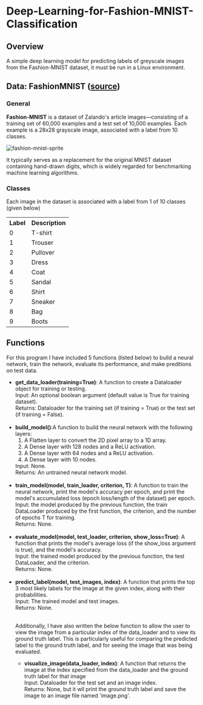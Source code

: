# Deep-Learning-for-Fashion-MNIST-Classification

## Overview
A simple deep learning model for predicting labels of greyscale images from the Fashion-MNIST dataset, it must be run in a Linux environment.

## Data: FashionMNIST ([source](https://github.com/zalandoresearch/fashion-mnist))

### General

<b>Fashion-MNIST</b> is a dataset of Zalando's article images—consisting of a training set of 60,000 examples and a test set of 10,000 examples. Each example is a 28x28 grayscale image, associated with a label from 10 classes.

![fashion-mnist-sprite](https://user-images.githubusercontent.com/72423203/191127147-7b917365-f512-4bb2-9af6-529b10d49e23.png)

It typically serves as a replacement for the original MNIST dataset containing hand-drawn digits, which is widely regarded for benchmarking machine learning algorithms.

### Classes

Each image in the dataset is associated with a label from 1 of 10 classes (given below)

<table>
  <tr> 
    <th>Label</th>	
    <th>Description</th>
  </tr>
   <tr> 
     <td>0</td>
     <td>T-shirt</td>
  </tr>
  <tr> 
     <td>1</td>
     <td>Trouser</td>
  </tr>
  <tr> 
     <td>2</td>
     <td>Pullover</td>
  </tr>
  <tr> 
     <td>3</td>
     <td>Dress</td>
  </tr>
  <tr> 
     <td>4</td>
     <td>Coat</td>
  </tr>
  <tr> 
     <td>5</td>
     <td>Sandal</td>
  </tr>
  <tr> 
     <td>6</td>
     <td>Shirt</td>
  </tr>
  <tr> 
     <td>7</td>
     <td>Sneaker</td>
  </tr>
   <tr> 
     <td>8</td>
     <td>Bag</td>
  </tr>
  <tr> 
     <td>9</td>
     <td>Boots</td>
  </tr>
</table>

## Functions

For this program I have included 5 functions (listed below) to build a neural network, train the network, evaluate its performance, and make preditions on test data. 

<ul>
  <li>
    <b>get_data_loader(training=True)</b>: A function to create a Dataloader object for training or testing.<br>
    Input: An optional boolean argument (default value is True for training dataset).<br>
    Returns: Dataloader for the training set (if training = True) or the test set (if training = False).<br>
    </li><br>

  <li>
    <b>build_model()</b>:A function to build the neural network with the following layers:<br>
    <ol>
      <li>A Flatten layer to convert the 2D pixel array to a 1D array.</li>
      <li>A Dense layer with 128 nodes and a ReLU activation.</li>
      <li>A Dense layer with 64 nodes and a ReLU activation.</li>
      <li>A Dense layer with 10 nodes.</li>
     </ol>
    Input: None.<br>
    Returns: An untrained neural network model.
 </li><br>
  
  <li>
    <b>train_model(model, train_loader, criterion, T)</b>: A function to train the neural network, print the model's accuracy per epoch, and print the model's accumulated loss (epoch loss/length of the dataset) per epoch.<br>
    Input: the model produced by the previous function, the train DataLoader produced by the first function, the criterion, and the number of epochs T for training.<br>
    Returns: None.
 </li><br>
 
  <li>
    <b>evaluate_model(model, test_loader, criterion, show_loss=True)</b>: A function that prints the model's average loss (if the show_loss argument is true), and the model's accuracy.<br>
    Input: the trained model produced by the previous function, the test DataLoader, and the criterion.<br>
    Returns: None.
 </li><br>
 
 <li>
    <b>predict_label(model, test_images, index)</b>: A function that prints the top 3 most likely labels for the image at the given index, along with their probabilities.<br>
    Input: The trained model and test images.<br>
    Returns: None.
 </li><br>
  
Additionally, I have also written the below function to allow the user to view the image from a particular index of the data_loader and to view its ground truth label. This is particularly useful for comparing the predicted label to the ground truth label, and for seeing the image that was being evaluated.
 
 <ul>
  <li>
    <b>visualize_image(data_loader, index)</b>: A function that returns the image at the index specified from the data_loader and the ground truth label for that image<br>
    Input: Dataloader for the test set and an image index.<br>
    Returns: None, but it wll print the ground truth label and save the image to an image file named 'image.png'.<br>
    </li><br>
</ul>
  
  
</ul>
